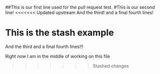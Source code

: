 ##This is our first line used for the pull request test.
#This is our second line!
<<<<<<< Updated upstream
And the third!
and a final fourth lines!

This is the stash example
=======
And the third
and a final fourth lines!!!

Right now I am in the middle of working on this file
>>>>>>> Stashed changes
